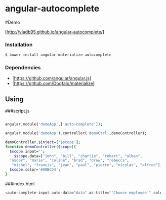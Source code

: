 # angular-autocomplete

#Demo

[http://vladb95.github.io/angular-autocomplete/]

### Installation
```sh
$ bower install angular-materialize-autocomplete
```
### Dependencies
* [https://github.com/angular/angular.js]
* [https://github.com/Dogfalo/materialize]



## Using

###script.js
```sh

angular.module('demoApp',['auto-complete']);

angular.module('demoApp').controller('demoCtrl',demoController);

demoController.$inject=['$scope'];
function demoController($scope){
  $scope.input='';
	$scope.data=["john", "bill", "charlie", "robert", "alban",
  "oscar", "marie", "celine", "brad", "drew", "rebecca",
   "michel", "francis", "jean", "paul", "pierre", "nicolas", "alfred"];
  $scope.color='#00BCD4';
}
```
###index.html

```sh
<auto-complete-input auto-data="data" ac-title="'Choose employee'" color="color" input-model="input"></auto-complete-input>
```
